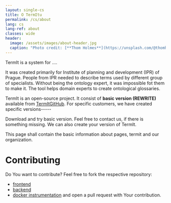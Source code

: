 ```yaml
---
layout: single-cs
title: O TermItu
permalink: /cs/about
lang: cs
lang-ref: about
classes: wide
header:
  image: /assets/images/about-header.jpg
  caption: "Photo credit: [**Thom Holmes**](https://unsplash.com/@thomholmes?utm_source=unsplash&utm_medium=referral&utm_content=creditCopyText) on [**Unsplash**](http://unsplash.com/)"
---
```


TermIt is a system for ....

It was created primarily for Institute of planning and development (IPR) of Prague. People from IPR needed to describe terms used by different group of specialists. Without being the ontology expert, it was impossible fot them to make it. The tool helps domain experts to create ontological glossaries.

TermIt is an open-source project. It consist of **basic version (REWRITE)** available from [TermItGitHub](https://github.com/kbss-cvut/termit). For specific customers, we have created specific versions-----

Download and try  basic version. Feel free to contact us, if there is something missing. We can also create your version of TermIt.

This page shall contain the basic information about pages, termit and our organization.

# Contributing

Do You want to contribute? Feel free to fork the respective repository:
- [frontend](https://github.com/kbss-cvut/termit-ui)
- [backend](https://github.com/kbss-cvut/termit)
- [docker instrumentation](https://github.com/kbss-cvut/termit-docker)
and open a pull request with Your contribution.
